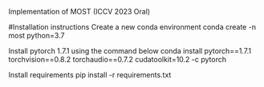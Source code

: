 Implementation of MOST (ICCV 2023 Oral)

#Installation instructions
Create a new conda environment
conda create -n most python=3.7

Install pytorch 1.7.1 using the command below
conda install pytorch==1.7.1 torchvision==0.8.2 torchaudio==0.7.2 cudatoolkit=10.2 -c pytorch

Install requirements
pip install -r requirements.txt
